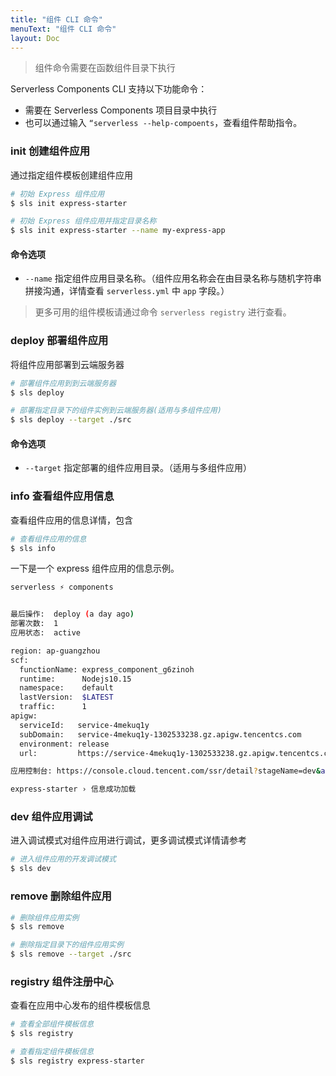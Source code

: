 ```yaml
---
title: "组件 CLI 命令"
menuText: "组件 CLI 命令"
layout: Doc
---
```


<!-- TODO: 更新 组件命令 说明 -->

> 组件命令需要在函数组件目录下执行

Serverless Components CLI 支持以下功能命令：

- 需要在 Serverless Components 项目目录中执行
- 也可以通过输入 `“serverless --help-compoents`，查看组件帮助指令。

### init 创建组件应用

通过指定组件模板创建组件应用

```sh
# 初始 Express 组件应用
$ sls init express-starter

# 初始 Express 组件应用并指定目录名称
$ sls init express-starter --name my-express-app
```

#### 命令选项

- `--name` 指定组件应用目录名称。（组件应用名称会在由目录名称与随机字符串拼接沟通，详情查看 `serverless.yml` 中 `app` 字段。）

> 更多可用的组件模板请通过命令 `serverless registry` 进行查看。

### deploy 部署组件应用

将组件应用部署到云端服务器

```sh
# 部署组件应用到到云端服务器
$ sls deploy

# 部署指定目录下的组件实例到云端服务器(适用与多组件应用)
$ sls deploy --target ./src
```

#### 命令选项

- `--target` 指定部署的组件应用目录。（适用与多组件应用）

### info 查看组件应用信息

查看组件应用的信息详情，包含

```sh
# 查看组件应用的信息
$ sls info
```

一下是一个 express 组件应用的信息示例。

```sh
serverless ⚡ components


最后操作:  deploy (a day ago)
部署次数:  1
应用状态:  active

region: ap-guangzhou
scf:
  functionName: express_component_g6zinoh
  runtime:      Nodejs10.15
  namespace:    default
  lastVersion:  $LATEST
  traffic:      1
apigw:
  serviceId:   service-4mekuq1y
  subDomain:   service-4mekuq1y-1302533238.gz.apigw.tencentcs.com
  environment: release
  url:         https://service-4mekuq1y-1302533238.gz.apigw.tencentcs.com/release/

应用控制台: https://console.cloud.tencent.com/ssr/detail?stageName=dev&appName=express-example-c2482779&instanceName=express-starter&stageList=dev

express-starter › 信息成功加载
```

### dev 组件应用调试

进入调试模式对组件应用进行调试，更多调试模式详情请参考[](../basic/dev-mode.md)

```sh
# 进入组件应用的开发调试模式
$ sls dev
```

### remove 删除组件应用

```sh
# 删除组件应用实例
$ sls remove

# 删除指定目录下的组件应用实例
$ sls remove --target ./src
```

### registry 组件注册中心

查看在应用中心发布的组件模板信息

```sh
# 查看全部组件模板信息
$ sls registry

# 查看指定组件模板信息
$ sls registry express-starter
```
